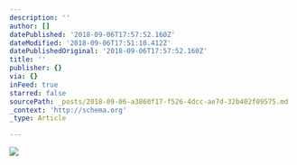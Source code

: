 ```yaml
---
description: ''
author: []
datePublished: '2018-09-06T17:57:52.160Z'
dateModified: '2018-09-06T17:51:10.412Z'
datePublishedOriginal: '2018-09-06T17:57:52.160Z'
title: ''
publisher: {}
via: {}
inFeed: true
starred: false
sourcePath: _posts/2018-09-06-a3860f17-f526-4dcc-ae7d-32b402f09575.md
_context: 'http://schema.org'
_type: Article

---
```

![](https://the-grid-user-content.s3-us-west-2.amazonaws.com/51af7f0d-439d-443a-b597-61d30d04ab3a.jpg)